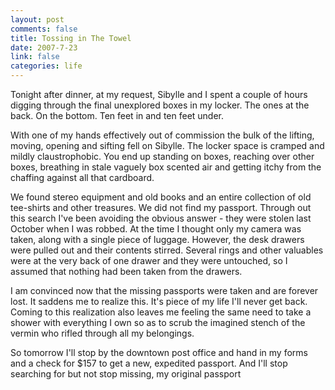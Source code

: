 ```yaml
--- 
layout: post
comments: false
title: Tossing in The Towel
date: 2007-7-23
link: false
categories: life
---
```

Tonight after dinner, at my request, Sibylle and I spent a couple of hours digging through the final unexplored boxes in my locker. The ones at the back. On the bottom. Ten feet in and ten feet under.

With one of my hands effectively out of commission the bulk of the lifting, moving, opening and sifting fell on Sibylle.  The locker space is cramped and mildly claustrophobic.  You end up standing on boxes, reaching over other boxes, breathing in stale vaguely box scented air and getting itchy from the chaffing against all that cardboard.

We found stereo equipment and old books and an entire collection of old tee-shirts and other treasures.  We did not find my passport.  Through out this search I've been avoiding the obvious answer - they were stolen last October when I was robbed.  At the time I thought only my camera was taken, along with a single piece of luggage.  However, the desk drawers were pulled out and their contents stirred.  Several rings and other valuables were at the very back of one drawer and they were untouched, so I assumed that nothing had been taken from the drawers.

I am convinced now that the missing passports were taken and are forever lost.  It saddens me to realize this.  It's piece of my life I'll never get back.  Coming to this realization also leaves me feeling the same need to take a shower with everything I own so as to scrub the imagined stench of the vermin who rifled through all my belongings.

So tomorrow I'll stop by the downtown post office and hand in my forms and a check for $157 to get a new, expedited passport.  And I'll stop searching for but not stop missing, my original passport
